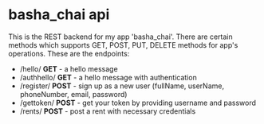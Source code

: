 # basha_chai api

This is the REST backend for my app 'basha_chai'. There are certain methods which supports GET, POST, PUT, DELETE methods
 for app's operations. These are the endpoints: 

 - /hello/ **GET** - a hello message
 - /authhello/ **GET** - a hello message with authentication
 - /register/ **POST** - sign up as a new user (fullName, userName, phoneNumber, email, password)
 - /gettoken/ **POST** - get your token by providing username and password
 - /rents/ **POST** - post a rent with necessary credentials